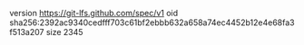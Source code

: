 version https://git-lfs.github.com/spec/v1
oid sha256:2392ac9340cedfff703c61bf2ebbb632a658a74ec4452b12e4e68fa3f513a207
size 2345
